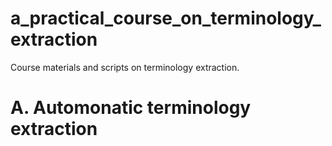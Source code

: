 # a_practical_course_on_terminology_extraction
Course materials and scripts on terminology extraction.

# A. Automonatic terminology extraction
